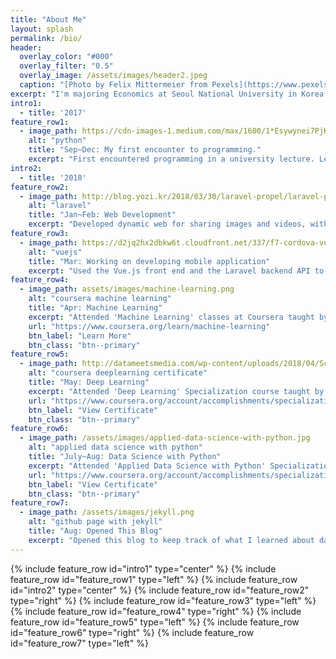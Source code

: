 ```yaml
---
title: "About Me"
layout: splash
permalink: /bio/
header:
  overlay_color: "#000"
  overlay_filter: "0.5"
  overlay_image: /assets/images/header2.jpeg
  caption: "[Photo by Felix Mittermeier from Pexels](https://www.pexels.com/photo/blue-and-purple-cosmic-sky-956999/)"
excerpt: "I'm majoring Economics at Seoul National University in Korea. I'm interested in data science and machine learning."
intro1:
  - title: '2017'
feature_row1:
  - image_path: https://cdn-images-1.medium.com/max/1600/1*Esywynei7PjK0uR-luaZ-A.png
    alt: "python"
    title: "Sep~Dec: My first encounter to programming."
    excerpt: "First encountered programming in a university lecture. Learned the basics of Python and used it to solve many problems."
intro2:
  - title: '2018'
feature_row2:
  - image_path: http://blog.yozi.kr/2018/03/30/laravel-propel/laravel-propel-logo.jpg
    alt: "laravel"
    title: "Jan~Feb: Web Development"
    excerpt: "Developed dynamic web for sharing images and videos, with PHP and mySQL using the Laravel framework. Live Chat with pusher, automatic email sending function using Mailgun, and a bulletin board function for posting comments and replies are included."
feature_row3:
  - image_path: https://d2jq2hx2dbkw6t.cloudfront.net/337/f7-cordova-vue.png
    alt: "vuejs"
    title: "Mar: Working on developing mobile application"
    excerpt: "Used the Vue.js front end and the Laravel backend API to create an application for sharing posts made up of images and text. Applied the mobile-friendly Framework7 UI, but did not finish deploying it to mobile applications using PhoneGap."
feature_row4:
  - image_path: assets/images/machine-learning.png
    alt: "coursera machine learning"
    title: "Apr: Machine Learning"
    excerpt: "Attended 'Machine Learning' classes at Coursera taught by Andrew Ng, a professor at Stanford University and a leading professional in deep learning. It is an online version of the Stanford lecture, which has been well-known for its best description of machine learning."
    url: "https://www.coursera.org/learn/machine-learning"
    btn_label: "Learn More"
    btn_class: "btn--primary"
feature_row5:
  - image_path: http://datameetsmedia.com/wp-content/uploads/2018/04/Screen-Shot-2018-04-01-at-1.33.45-PM.png
    alt: "coursera deeplearning certificate"
    title: "May: Deep Learning"
    excerpt: "Attended 'Deep Learning' Specialization course taught by professor Andrew Ng at Coursera. Learned basic Neural Networks, Convolutional Neural Networks, Sequence Models, and Hyperparameter tuning techniques."
    url: "https://www.coursera.org/account/accomplishments/specialization/certificate/9HD4TD9Y84HY"
    btn_label: "View Certificate"
    btn_class: "btn--primary"
feature_row6:
  - image_path: /assets/images/applied-data-science-with-python.jpg
    alt: "applied data science with python"
    title: "July~Aug: Data Science with Python"
    excerpt: "Attended 'Applied Data Science with Python' Specialization course taught by University of Michigan at Coursera. Learned to apply statistical, machine learning, information visualization, and text analysis techniques to gain new insight into their data. <a href='https://harangdev.github.io/categories/#applied-data-science-with-python'>What I've Learned</a>"
    url: "https://www.coursera.org/account/accomplishments/specialization/certificate/TWKXNK2CH5DJ"
    btn_label: "View Certificate"
    btn_class: "btn--primary"
feature_row7:
  - image_path: /assets/images/jekyll.png
    alt: "github page with jekyll"
    title: "Aug: Opened This Blog"
    excerpt: "Opened this blog to keep track of what I learned about data science. Used 'Github Pages' for hosting and 'jekyll' for static website generating. Customized design based on 'Minimal Mistakes' theme. To write a post, used 'jupyter notebook' with markdown and latex."
---
```


{% include feature_row id="intro1" type="center" %}
{% include feature_row id="feature_row1" type="left" %}
{% include feature_row id="intro2" type="center" %}
{% include feature_row id="feature_row2" type="right" %}
{% include feature_row id="feature_row3" type="left" %}
{% include feature_row id="feature_row4" type="right" %}
{% include feature_row id="feature_row5" type="left" %}
{% include feature_row id="feature_row6" type="right" %}
{% include feature_row id="feature_row7" type="left" %}
